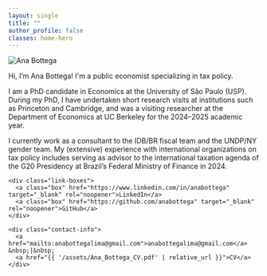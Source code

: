 ```yaml
---
layout: single
title: ""
author_profile: false
classes: home-hero
---
```


<div class="hero-wrap side-by-side">
  <img class="hero-photo" src="{{ '/assets/images/cv_photo_2025.jpg' | relative_url }}" alt="Ana Bottega">

  <div class="hero-bio">
  <p> Hi, I’m Ana Bottega! I'm a public economist specializing in tax policy.</p>
  <p> I am a PhD candidate in Economics at the University of São Paulo (USP). During my PhD, I have undertaken short research visits at institutions such as Princeton and Cambridge, and was a visiting researcher at the Department of Economics at UC Berkeley for the 2024–2025 academic year.</p>
  <p>I currently work as a consultant to the IDB/BR fiscal team and the UNDP/NY gender team. My (extensive) experience with international organizations on tax policy includes serving as advisor to the international taxation agenda of the G20 Presidency at Brazil’s Federal Ministry of Finance in 2024.</p>

    <div class="link-boxes">
      <a class="box" href="https://www.linkedin.com/in/anabottega" target="_blank" rel="noopener">LinkedIn</a>
      <a class="box" href="https://github.com/anabottega" target="_blank" rel="noopener">GitHub</a>
    </div>

    <div class="contact-info">
      <a href="mailto:anabottegalima@gmail.com">anabottegalima@gmail.com</a> &nbsp;|&nbsp;
      <a href="{{ '/assets/Ana_Bottega_CV.pdf' | relative_url }}">CV</a>
    </div>
  </div>
</div>